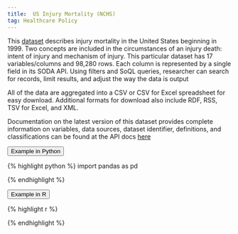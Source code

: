 ```yaml
---
title:  US Injury Mortality (NCHS)
tag: Healthcare Policy
---
```

This [dataset](https://data.cdc.gov/NCHS/NCHS-Injury-Mortality-United-States/nt65-c7a7) describes injury mortality in the United States beginning in 1999. Two concepts are included in the circumstances of an injury death: intent of injury and mechanism of injury. This particular dataset has 17 variables/columns and 98,280 rows. Each column is represented by a single field in its SODA API. Using filters and SoQL queries, researcher can search for records, limit results, and adjust the way the data is output

All of the data are aggregated into a CSV or CSV for Excel spreadsheet for easy download. Additional formats for download also include RDF, RSS, TSV for Excel, and XML.

Documentation on the latest version of this dataset provides complete information on variables, data sources, dataset identifier, definitions, and classifications can be found at the API docs [here](https://dev.socrata.com/foundry/data.cdc.gov/6j4j-ispt)

<button data-toggle="collapse" data-target="#InjuryMortality-python" type="button" class="btn btn-secondary btn-lg btn-block">Example in Python</button>
<div id="InjuryMortality-python" class="collapse">
{% highlight python %}
import pandas as pd

{% endhighlight %}
</div>

<button data-toggle="collapse" data-target="#InjuryMortality-r" type="button" class="btn btn-secondary btn-lg btn-block">Example in R</button>
<div id="InjuryMortality-r" class="collapse">
{% highlight r %}

{% endhighlight %}
</div>

